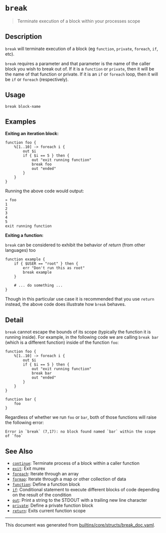 # `break`

> Terminate execution of a block within your processes scope

## Description

`break` will terminate execution of a block (eg `function`, `private`,
`foreach`, `if`, etc).

`break` requires a parameter and that parameter is the name of the caller
block you wish to break out of. If it is a `function` or `private`, then it
will be the name of that function or private. If it is an `if` or `foreach`
loop, then it will be `if` or `foreach` (respectively).

## Usage

```
break block-name
```

## Examples

**Exiting an iteration block:**

```
function foo {
    %[1..10] -> foreach i {
        out $i
        if { $i == 5 } then {
            out "exit running function"
            break foo
            out "ended"
        }
    }
}
```

Running the above code would output:

```
» foo
1
2
3
4
5
exit running function
```

**Exiting a function:**

`break` can be considered to exhibit the behavior of _return_ (from other
languages) too

```
function example {
    if { $USER == "root" } then {
        err "Don't run this as root"
        break example
    }
    
    # ... do something ...
}
```

Though in this particular use case it is recommended that you use `return`
instead, the above code does illustrate how `break` behaves.

## Detail

`break` cannot escape the bounds of its scope (typically the function it is
running inside). For example, in the following code we are calling `break
bar` (which is a different function) inside of the function `foo`:

```
function foo {
    %[1..10] -> foreach i {
        out $i
        if { $i == 5 } then {
            out "exit running function"
            break bar
            out "ended"
        }
    }
}

function bar {
    foo
}
```

Regardless of whether we run `foo` or `bar`, both of those functions will
raise the following error:

```
Error in `break` (7,17): no block found named `bar` within the scope of `foo`
```

## See Also

* [`continue`](../commands/continue.md):
  Terminate process of a block within a caller function
* [`exit`](../commands/exit.md):
  Exit murex
* [`foreach`](../commands/foreach.md):
  Iterate through an array
* [`formap`](../commands/formap.md):
  Iterate through a map or other collection of data
* [`function`](../commands/function.md):
  Define a function block
* [`if`](../commands/if.md):
  Conditional statement to execute different blocks of code depending on the result of the condition
* [`out`](../commands/out.md):
  Print a string to the STDOUT with a trailing new line character
* [`private`](../commands/private.md):
  Define a private function block
* [`return`](../commands/return.md):
  Exits current function scope

<hr/>

This document was generated from [builtins/core/structs/break_doc.yaml](https://github.com/lmorg/murex/blob/master/builtins/core/structs/break_doc.yaml).